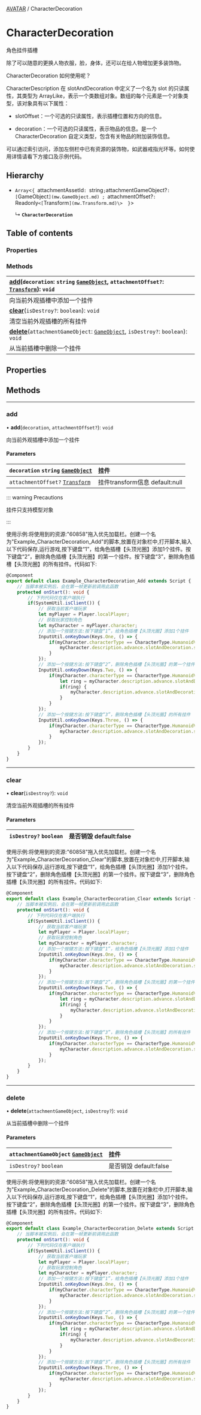 [AVATAR](../groups/Core.AVATAR.md) / CharacterDecoration

# CharacterDecoration <Badge type="tip" text="Class" /> <Score text="CharacterDecoration" />

<span class="content-big">

角色挂件插槽

</span>

<span class="content-big">

除了可以随意的更换人物衣服，脸，身体，还可以在给人物增加更多装饰物。

</span>

<span class="content-big">

CharacterDecoration 如何使用呢？

</span>

<span class="content-big">

CharacterDescription 在 slotAndDecoration 中定义了一个名为 slot 的只读属性，其类型为 ArrayLike，表示一个类数组对象。数组的每个元素是一个对象类型，该对象具有以下属性：

</span>

<span class="content-big">

- slotOffset：一个可选的只读属性，表示插槽位置和方向的信息。

</span>

<span class="content-big">

- decoration：一个可选的只读属性，表示物品的信息。是一个 CharacterDecoration 自定义类型，包含有关物品的附加装饰信息。

</span>

<span class="content-big">

可以通过索引访问，添加左侧栏中已有资源的装饰物，如武器戒指光环等。如何使用详情请看下方接口及示例代码。

</span>

## Hierarchy

- `Array`<`{ `attachmentAssetId`: `string` ; `attachmentGameObject?`: [`GameObject`](mw.GameObject.md) ; `attachmentOffset?`: `Readonly`<[`Transform`](mw.Transform.md)\>  }`\>

  ↳ **`CharacterDecoration`**

## Table of contents

### Properties <Score text="Properties" /> 

### Methods <Score text="Methods" /> 
| **[add](mw.CharacterDecoration.md#add)**(`decoration`: `string`  [`GameObject`](mw.GameObject.md), `attachmentOffset?`: [`Transform`](mw.Transform.md)): `void`  |
| :-----|
| 向当前外观插槽中添加一个挂件|
| **[clear](mw.CharacterDecoration.md#clear)**(`isDestroy?`: `boolean`): `void`  |
| 清空当前外观插槽的所有挂件|
| **[delete](mw.CharacterDecoration.md#delete)**(`attachmentGameObject`: [`GameObject`](mw.GameObject.md), `isDestroy?`: `boolean`): `void`  |
| 从当前插槽中删除一个挂件|

## Properties

## Methods

___

### add <Score text="add" /> 

• **add**(`decoration`, `attachmentOffset?`): `void` 

向当前外观插槽中添加一个挂件

#### Parameters

| `decoration` `string`  [`GameObject`](mw.GameObject.md) | 挂件 |
| :------ | :------ |
| `attachmentOffset?` [`Transform`](mw.Transform.md) | 挂件transform信息 default:null |



::: warning Precautions

挂件只支持模型对象

:::

<span style="font-size: 14px;">

使用示例:将使用到的资源:"60858"拖入优先加载栏。创建一个名为"Example_CharacterDecoration_Add"的脚本,放置在对象栏中,打开脚本,输入以下代码保存,运行游戏,按下键盘“1”，给角色插槽【头顶光圈】添加1个挂件。按下键盘“2”，删除角色插槽【头顶光圈】的第一个挂件。按下键盘“3”，删除角色插槽【头顶光圈】的所有挂件。代码如下:

</span>

```ts
@Component
export default class Example_CharacterDecoration_Add extends Script {
    // 当脚本被实例后，会在第一帧更新前调用此函数
    protected onStart(): void {
        // 下列代码仅在客户端执行
        if(SystemUtil.isClient()) {
            // 获取当前客户端玩家
            let myPlayer = Player.localPlayer;
            // 获取玩家控制角色
            let myCharacter = myPlayer.character;
            // 添加一个按键方法:按下键盘“1”，给角色插槽【头顶光圈】添加1个挂件
            InputUtil.onKeyDown(Keys.One, () => {
                if(myCharacter.characterType == CharacterType.HumanoidV2) {
                    myCharacter.description.advance.slotAndDecoration.slot[HumanoidSlotType.Rings].decoration.add("60858", new Transform(new Vector(0, 0, MathUtil.randomInt(0, 100)), Rotation.zero, Vector.one.multiply(0.1)));
                }
            });
            // 添加一个按键方法:按下键盘“2”，删除角色插槽【头顶光圈】的第一个挂件
            InputUtil.onKeyDown(Keys.Two, () => {
                if(myCharacter.characterType == CharacterType.HumanoidV2) {
                    let ring = myCharacter.description.advance.slotAndDecoration.slot[HumanoidSlotType.Rings].decoration[0].attachmentGameObject;
                    if(ring) {
                        myCharacter.description.advance.slotAndDecoration.slot[HumanoidSlotType.Rings].decoration.delete(ring, true);
                    }
                }
            });
            // 添加一个按键方法:按下键盘“3”，删除角色插槽【头顶光圈】的所有挂件
            InputUtil.onKeyDown(Keys.Three, () => {
                if(myCharacter.characterType == CharacterType.HumanoidV2) {
                    myCharacter.description.advance.slotAndDecoration.slot[HumanoidSlotType.Rings].decoration.clear(true);
                }
            });
        }
    }
}
```

___

### clear <Score text="clear" /> 

• **clear**(`isDestroy?`): `void` 

清空当前外观插槽的所有挂件

#### Parameters

| `isDestroy?` `boolean` | 是否销毁 default:false |
| :------ | :------ |



<span style="font-size: 14px;">

使用示例:将使用到的资源:"60858"拖入优先加载栏。创建一个名为"Example_CharacterDecoration_Clear"的脚本,放置在对象栏中,打开脚本,输入以下代码保存,运行游戏,按下键盘“1”，给角色插槽【头顶光圈】添加1个挂件。按下键盘“2”，删除角色插槽【头顶光圈】的第一个挂件。按下键盘“3”，删除角色插槽【头顶光圈】的所有挂件。代码如下:

</span>

```ts
@Component
export default class Example_CharacterDecoration_Clear extends Script {
    // 当脚本被实例后，会在第一帧更新前调用此函数
    protected onStart(): void {
        // 下列代码仅在客户端执行
        if(SystemUtil.isClient()) {
            // 获取当前客户端玩家
            let myPlayer = Player.localPlayer;
            // 获取玩家控制角色
            let myCharacter = myPlayer.character;
            // 添加一个按键方法:按下键盘“1”，给角色插槽【头顶光圈】添加1个挂件
            InputUtil.onKeyDown(Keys.One, () => {
                if(myCharacter.characterType == CharacterType.HumanoidV2) {
                    myCharacter.description.advance.slotAndDecoration.slot[HumanoidSlotType.Rings].decoration.add("60858", new Transform(new Vector(0, 0, MathUtil.randomInt(0, 100)), Rotation.zero, Vector.one.multiply(0.1)));
                }
            });
            // 添加一个按键方法:按下键盘“2”，删除角色插槽【头顶光圈】的第一个挂件
            InputUtil.onKeyDown(Keys.Two, () => {
                if(myCharacter.characterType == CharacterType.HumanoidV2) {
                    let ring = myCharacter.description.advance.slotAndDecoration.slot[HumanoidSlotType.Rings].decoration[0].attachmentGameObject;
                    if(ring) {
                        myCharacter.description.advance.slotAndDecoration.slot[HumanoidSlotType.Rings].decoration.delete(ring, true);
                    }
                }
            });
            // 添加一个按键方法:按下键盘“3”，删除角色插槽【头顶光圈】的所有挂件
            InputUtil.onKeyDown(Keys.Three, () => {
                if(myCharacter.characterType == CharacterType.HumanoidV2) {
                    myCharacter.description.advance.slotAndDecoration.slot[HumanoidSlotType.Rings].decoration.clear(true);
                }
            });
        }
    }
}
```

___

### delete <Score text="delete" /> 

• **delete**(`attachmentGameObject`, `isDestroy?`): `void` 

从当前插槽中删除一个挂件

#### Parameters

| `attachmentGameObject` [`GameObject`](mw.GameObject.md) | 挂件 |
| :------ | :------ |
| `isDestroy?` `boolean` | 是否销毁 default:false |



<span style="font-size: 14px;">

使用示例:将使用到的资源:"60858"拖入优先加载栏。创建一个名为"Example_CharacterDecoration_Delete"的脚本,放置在对象栏中,打开脚本,输入以下代码保存,运行游戏,按下键盘“1”，给角色插槽【头顶光圈】添加1个挂件。按下键盘“2”，删除角色插槽【头顶光圈】的第一个挂件。按下键盘“3”，删除角色插槽【头顶光圈】的所有挂件。代码如下:

</span>

```ts
@Component
export default class Example_CharacterDecoration_Delete extends Script {
    // 当脚本被实例后，会在第一帧更新前调用此函数
    protected onStart(): void {
        // 下列代码仅在客户端执行
        if(SystemUtil.isClient()) {
            // 获取当前客户端玩家
            let myPlayer = Player.localPlayer;
            // 获取玩家控制角色
            let myCharacter = myPlayer.character;
            // 添加一个按键方法:按下键盘“1”，给角色插槽【头顶光圈】添加1个挂件
            InputUtil.onKeyDown(Keys.One, () => {
                if(myCharacter.characterType == CharacterType.HumanoidV2) {
                    myCharacter.description.advance.slotAndDecoration.slot[HumanoidSlotType.Rings].decoration.add("60858", new Transform(new Vector(0, 0, MathUtil.randomInt(0, 100)), Rotation.zero, Vector.one.multiply(0.1)));
                }
            });
            // 添加一个按键方法:按下键盘“2”，删除角色插槽【头顶光圈】的第一个挂件
            InputUtil.onKeyDown(Keys.Two, () => {
                if(myCharacter.characterType == CharacterType.HumanoidV2) {
                    let ring = myCharacter.description.advance.slotAndDecoration.slot[HumanoidSlotType.Rings].decoration[0].attachmentGameObject;
                    if(ring) {
                        myCharacter.description.advance.slotAndDecoration.slot[HumanoidSlotType.Rings].decoration.delete(ring, true);
                    }
                }
            });
            // 添加一个按键方法:按下键盘“3”，删除角色插槽【头顶光圈】的所有挂件
            InputUtil.onKeyDown(Keys.Three, () => {
                if(myCharacter.characterType == CharacterType.HumanoidV2) {
                    myCharacter.description.advance.slotAndDecoration.slot[HumanoidSlotType.Rings].decoration.clear(true);
                }
            });
        }
    }
}
```
